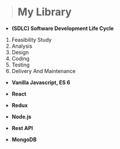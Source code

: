 >	# My Library

*	**(SDLC) Software Development Life Cycle**

1.	Feasibility Study
2.	Analysis
3.	Design
4.	Coding
5.	Testing
6.	Delivery And Maintenance

*	**Vanilla Javascript, ES 6**

*	**React**

*	**Redux**

*	**Node.js**

*	**Rest API**

*	**MongoDB**



